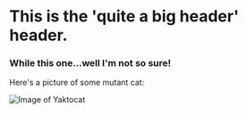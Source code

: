 # This is the 'quite a big header' header.
### While this one...well I'm not so sure!

Here's a picture of some mutant cat: 

![Image of Yaktocat](https://octodex.github.com/images/yaktocat.png)

